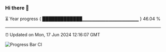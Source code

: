 ### Hi there 👋

⏳ Year progress { █████████████▁▁▁▁▁▁▁▁▁▁▁▁▁▁▁▁▁ } 46.04 %

---

⏰ Updated on Mon, 17 Jun 2024 12:16:07 GMT

![Progress Bar CI](https://github.com/Shyam-Makwana/GitHub-Actions-Demo/workflows/Progress%20Bar%20CI/badge.svg)
